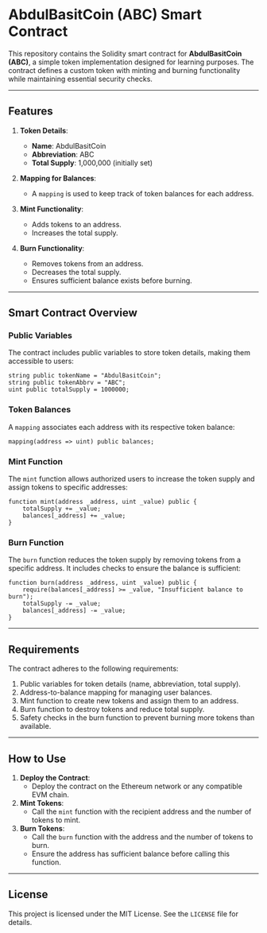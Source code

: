 # AbdulBasitCoin (ABC) Smart Contract

This repository contains the Solidity smart contract for **AbdulBasitCoin (ABC)**, a simple token implementation designed for learning purposes. The contract defines a custom token with minting and burning functionality while maintaining essential security checks.

---

## Features
1. **Token Details**:
   - **Name**: AbdulBasitCoin
   - **Abbreviation**: ABC
   - **Total Supply**: 1,000,000 (initially set)

2. **Mapping for Balances**:
   - A `mapping` is used to keep track of token balances for each address.

3. **Mint Functionality**:
   - Adds tokens to an address.
   - Increases the total supply.

4. **Burn Functionality**:
   - Removes tokens from an address.
   - Decreases the total supply.
   - Ensures sufficient balance exists before burning.

---

## Smart Contract Overview

### Public Variables
The contract includes public variables to store token details, making them accessible to users:
```solidity
string public tokenName = "AbdulBasitCoin";
string public tokenAbbrv = "ABC";
uint public totalSupply = 1000000;
```

### Token Balances
A `mapping` associates each address with its respective token balance:
```solidity
mapping(address => uint) public balances;
```

### Mint Function
The `mint` function allows authorized users to increase the token supply and assign tokens to specific addresses:
```solidity
function mint(address _address, uint _value) public {
    totalSupply += _value;
    balances[_address] += _value;
}
```

### Burn Function
The `burn` function reduces the token supply by removing tokens from a specific address. It includes checks to ensure the balance is sufficient:
```solidity
function burn(address _address, uint _value) public {
    require(balances[_address] >= _value, "Insufficient balance to burn");
    totalSupply -= _value;
    balances[_address] -= _value;
}
```

---

## Requirements
The contract adheres to the following requirements:
1. Public variables for token details (name, abbreviation, total supply).
2. Address-to-balance mapping for managing user balances.
3. Mint function to create new tokens and assign them to an address.
4. Burn function to destroy tokens and reduce total supply.
5. Safety checks in the burn function to prevent burning more tokens than available.

---

## How to Use
1. **Deploy the Contract**:
   - Deploy the contract on the Ethereum network or any compatible EVM chain.
2. **Mint Tokens**:
   - Call the `mint` function with the recipient address and the number of tokens to mint.
3. **Burn Tokens**:
   - Call the `burn` function with the address and the number of tokens to burn.
   - Ensure the address has sufficient balance before calling this function.

---

## License
This project is licensed under the MIT License. See the `LICENSE` file for details.
